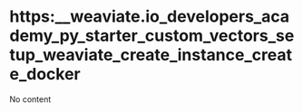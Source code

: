 # https:__weaviate.io_developers_academy_py_starter_custom_vectors_setup_weaviate_create_instance_create_docker
No content